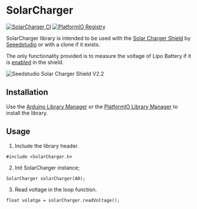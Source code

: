 # SolarCharger 
[![SolarCharger CI](https://github.com/hectorespert/SolarCharger/actions/workflows/main.yml/badge.svg)](https://github.com/hectorespert/SolarCharger/actions/workflows/main.yml)
[![PlatformIO Registry](https://badges.registry.platformio.org/packages/hectorespert/library/SolarCharger.svg)](https://registry.platformio.org/libraries/hectorespert/SolarCharger)

SolarCharger library is intended to be used with the [Solar Charger Shield](http://wiki.seeedstudio.com/Solar_Charger_Shield_V2.2) by [Seeedstudio](https://www.seeedstudio.com/) or with a clone if it exists.

The only functionality provided is to measure the voltage of Lipo Battery if it is [enabled](http://wiki.seeedstudio.com/Solar_Charger_Shield_V2.2/#testing-the-solar-shield-with-a-simple-arduino-program) in the shield.

![Seedstudio Solar Charger Shield V2.2](https://static-cdn.seeedstudio.site/media/catalog/product/cache/9d0ce51a71ce6a79dfa2a98d65a0f0bd/h/t/httpsstatics3.seeedstudio.comimagesproduct106990020200.jpg)

## Installation
Use the [Arduino Library Manager](https://www.arduino.cc/en/guide/libraries#toc3) or the [PlatformIO Library Manager](https://docs.platformio.org/en/latest/librarymanager) to install the library.

## Usage

1. Include the library header.
```
#include <SolarCharger.h>
```
2. Init SolarCharger instance;
```
SolarCharger solarCharger(A0);
```
3. Read voltage in the loop function.
```
float volatge = solarCharger.readVoltage();
```
